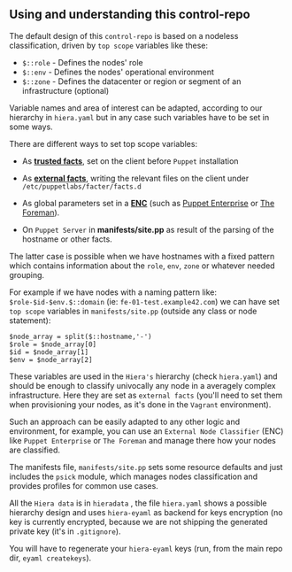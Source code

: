 ## Using and understanding this control-repo

The default design of this `control-repo` is based on a nodeless classification, driven by `top scope` variables like these:

  - ```$::role``` - Defines the nodes' role
  - ```$::env```  - Defines the nodes' operational environment
  - ```$::zone``` - Defines the datacenter or region or segment of an infrastructure (optional)

Variable names and area of interest can be adapted, according to our hierarchy in ```hiera.yaml``` but in any case such variables have to be set in some ways.

There are different ways to set top scope variables:

  - As **[trusted facts](trusted_facts.md)**, set on the client before `Puppet` installation

  - As **[external facts](external_facts.md)**, writing the relevant files on the client under ```/etc/puppetlabs/facter/facts.d```

  - As global parameters set in a [**ENC**](https://puppet.com/docs/puppet/latest/nodes_external.html) (such as [Puppet Enterprise](https://puppet.com/products/puppet-enterprise) or [The Foreman](https://www.theforeman.org/)).

  - On `Puppet Server` in **manifests/site.pp** as result of the parsing of the hostname or other facts.

The latter case is possible when we have hostnames with a fixed pattern which contains information about the `role`, `env`, `zone` or whatever needed grouping.

For example if we have nodes with a naming pattern like: ```$role-$id-$env.$::domain``` (ie: ```fe-01-test.example42.com```) we can have set `top scope` variables in ```manifests/site.pp``` (outside any class or node statement):

    $node_array = split($::hostname,'-')
    $role = $node_array[0]
    $id = $node_array[1]
    $env = $node_array[2]

These variables are used in the `Hiera's` hierarchy (check ```hiera.yaml```) and should be enough to classify univocally any node in a averagely complex infrastructure. Here they are set as `external facts` (you'll need to set them when provisioning your nodes, as it's done in the `Vagrant` environment).

Such an approach can be easily adapted to any other logic and environment, for example, you can use an `External Node Classifier` (ENC) like `Puppet Enterprise` or `The Foreman` and manage there how your nodes are classified.

The manifests file, ```manifests/site.pp``` sets some resource defaults and just includes the `psick` module, which manages nodes classification and provides profiles for common use cases.

All the `Hiera data` is in ```hieradata``` , the file ```hiera.yaml``` shows a possible hierarchy design and uses `hiera-eyaml` as backend for keys encryption (no key is currently encrypted, because we are not shipping the generated private key (it's in ```.gitignore```).

You will have to regenerate your `hiera-eyaml` keys (run, from the main repo dir, ```eyaml createkeys```).
